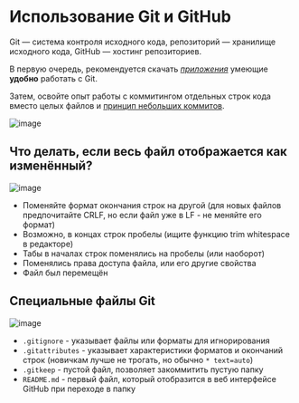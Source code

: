 # Использование Git и GitHub

Git — система контроля исходного кода, репозиторий — хранилище исходного кода, GitHub — хостинг репозиториев.

В первую очередь, рекомендуется скачать [*приложения*](../english/Developer-Guide/Must-Have.md#git-and-github-integration) умеющие **удобно** работать с Git.

Затем, освойте опыт работы с коммитингом отдельных строк кода вместо целых файлов и [принцип небольших коммитов](https://ahitrin.github.io/work/2012/07/15/Микрокоммиты-в-git/).

![image](https://cloud.githubusercontent.com/assets/359239/5745722/ab3d336e-9bdf-11e4-8001-fc7316e8155b.gif)

## Что делать, если весь файл отображается как изменённый?

![image](https://user-images.githubusercontent.com/3642643/38783049-9cb36556-4105-11e8-9f31-fabde2f65e81.png)

- Поменяйте формат окончания строк на другой (для новых файлов предпочитайте CRLF, но если файл уже в LF - не меняйте его формат)
- Возможно, в концах строк пробелы (ищите функцию trim whitespace в редакторе)
- Табы в началах строк поменялись на пробелы (или наоборот)
- Поменялись права доступа файла, или его другие свойства
- Файл был перемещён

## Специальные файлы Git

![image](https://user-images.githubusercontent.com/3642643/38783115-9673f222-4106-11e8-9dc3-a964be1919b9.png)

- `.gitignore` - указывает файлы или форматы для игнорирования
- `.gitattributes` - указывает характеристики форматов и окончаний строк (новичкам лучше не трогать, но обычно `* text=auto`)
- `.gitkeep` - пустой файл, позволяет закоммитить пустую папку
- `README.md` - первый файл, который отобразится в веб интерфейсе GitHub при переходе в папку
